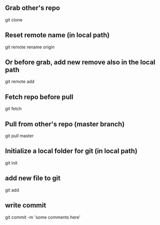 ## Grab other's repo
git clone <local path>

## Reset remote name (in local path)
git remote rename origin <new name>

## Or before grab, add new remove also in the local path
git remote add <remotename> <github repo URL>

## Fetch repo before pull
git fetch <remotename>

## Pull from other's repo (master branch)
git pull <remotename> master

## Initialize a local folder for git (in local path)
git init

## add new file to git
git add <filename>

## write commit
git commit -m 'some comments here'

